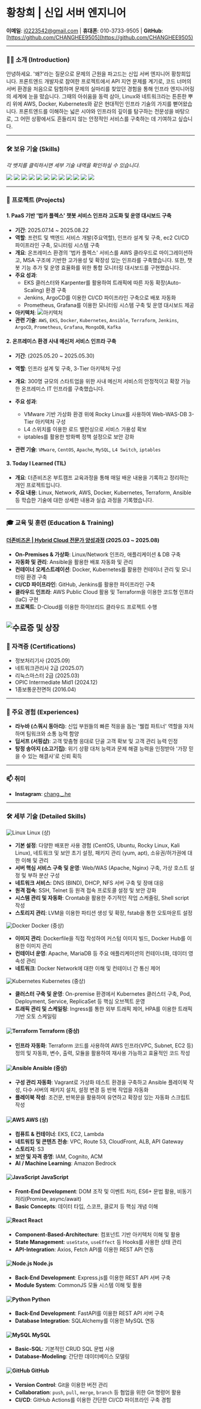 # 황창희 | 신입 서버 엔지니어

**이메일**: i0223542@gmail.com | **휴대폰**: 010-3733-9505 | **GitHub**: [https://github.com/CHANGHEE9505](https://github.com/CHANGHEE9505)

---

### 🙋‍♂️ **소개 (Introduction)**
안녕하세요. '왜?'라는 질문으로 문제의 근원을 파고드는 신입 서버 엔지니어 황창희입니다. 프론트엔드 개발자로 참여한 프로젝트에서 API 지연 문제를 계기로, 코드 너머의 서버 환경을 처음으로 탐험하며 문제의 실마리를 찾았던 경험을 통해 인프라 엔지니어링의 세계에 눈을 떴습니다. 그때의 아쉬움을 동력 삼아, Linux와 네트워크라는 튼튼한 뿌리 위에 AWS, Docker, Kubernetes와 같은 현대적인 인프라 기술의 가지를 뻗어왔습니다. 프론트엔드를 이해하는 넓은 시야와 인프라의 깊이를 탐구하는 전문성을 바탕으로, 그 어떤 상황에서도 흔들리지 않는 안정적인 서비스를 구축하는 데 기여하고 싶습니다.

---

### 🛠️ **보유 기술 (Skills)**
*각 뱃지를 클릭하시면 세부 기술 내역을 확인하실 수 있습니다.*

[![](https://img.shields.io/badge/Linux-FCC624?style=for-the-badge&logo=linux&logoColor=black)](#linux-skills)
[![](https://img.shields.io/badge/Docker-2496ED?style=for-the-badge&logo=docker&logoColor=white)](#docker-skills)
[![](https://img.shields.io/badge/Kubernetes-326CE5?style=for-the-badge&logo=kubernetes&logoColor=white)](#kubernetes-skills)
[![](https://img.shields.io/badge/Terraform-7B42BC?style=for-the-badge&logo=terraform&logoColor=white)](#terraform-skills)
[![](https://img.shields.io/badge/Ansible-EE0000?style=for-the-badge&logo=ansible&logoColor=white)](#ansible-skills)
[![](https://img.shields.io/badge/AWS-232F3E?style=for-the-badge&logo=amazon-aws&logoColor=white)](#aws-skills)
[![](https://img.shields.io/badge/JavaScript-F7DF1E?style=for-the-badge&logo=javascript&logoColor=black)](#javascript-skills)
[![](https://img.shields.io/badge/React-61DAFB?style=for-the-badge&logo=react&logoColor=black)](#react-skills)
[![](https://img.shields.io/badge/Node.js-339933?style=for-the-badge&logo=node.js&logoColor=white)](#nodejs-skills)
[![](https://img.shields.io/badge/Python-3776AB?style=for-the-badge&logo=python&logoColor=white)](#python-skills)
[![](https://img.shields.io/badge/MySQL-4479A1?style=for-the-badge&logo=mysql&logoColor=white)](#mysql-skills)
[![](https://img.shields.io/badge/GitHub-181717?style=for-the-badge&logo=github&logoColor=white)](#github-skills)

---

### 🚀 **프로젝트 (Projects)**

#### 1. PaaS 기반 '법카 플렉스' 챗봇 서비스 인프라 고도화 및 운영 대시보드 구축
- **기간**: 2025.07.14 ~ 2025.08.22
- **역할**: 프런트 및 백엔드 서비스 개발(주요역할), 인프라 설계 및 구축, ec2 CI/CD 파이프라인 구축, 모니터링 시스템 구축
- **개요**: 온프레미스 환경의 '법카 플렉스' 서비스를 AWS 클라우드로 마이그레이션하고, MSA 구조에 기반한 고가용성 및 확장성 있는 인프라를 구축했습니다. 또한, 챗봇 기능 추가 및 운영 효율화를 위한 통합 모니터링 대시보드를 구현했습니다.
- **주요 성과**:
    - EKS 클러스터와 Karpenter를 활용하여 트래픽에 따른 자동 확장(Auto-Scaling) 환경 구축
    - Jenkins, ArgoCD를 이용한 CI/CD 파이프라인 구축으로 배포 자동화
    - Prometheus, Grafana를 이용한 모니터링 시스템 구축 및 운영 대시보드 제공
- **아키텍처**:
  ![아키텍처](assets/architecture.png)
- **관련 기술**: `AWS`, `EKS`, `Docker`, `Kubernetes`, `Ansible`, `Terraform`, `Jenkins`, `ArgoCD`, `Prometheus`, `Grafana`, `MongoDB`, `Kafka`

#### 2. 온프레미스 환경 사내 메신저 서비스 인프라 구축
- **기간**: (2025.05.20 ~ 2025.05.30)
- **역할**: 인프라 설계 및 구축, 3-Tier 아키텍처 구성
- **개요**: 300명 규모의 스타트업을 위한 사내 메신저 서비스의 안정적이고 확장 가능한 온프레미스 IT 인프라를 구축했습니다.
- **주요 성과**:
    - VMware 기반 가상화 환경 위에 Rocky Linux를 사용하여 Web-WAS-DB 3-Tier 아키텍처 구성
    - L4 스위치를 이용한 로드 밸런싱으로 서비스 가용성 확보
    - iptables를 활용한 방화벽 정책 설정으로 보안 강화
    
- **관련 기술**: `VMware`, `CentOS`, `Apache`, `MySQL`, `L4 Switch`, `iptables`

#### 3. Today I Learned (TIL)
- **개요**: 더존비즈온 부트캠프 교육과정을 통해 매일 배운 내용을 기록하고 정리하는 개인 프로젝트입니다.
- **주요 내용**: Linux, Network, AWS, Docker, Kubernetes, Terraform, Ansible 등 학습한 기술에 대한 상세한 내용과 실습 과정을 기록했습니다.

---

### 🎓 **교육 및 훈련 (Education & Training)**

#### [더존비즈온 | Hybrid Cloud 전문가 양성과정](https://dx.himedia.co.kr/) (2025.03 ~ 2025.08)
- **On-Premises & 가상화**: Linux/Network 인프라, 애플리케이션 & DB 구축
- **자동화 및 관리**: Ansible을 활용한 배포 자동화 및 관리
- **컨테이너 오케스트레이션**: Docker, Kubernetes를 활용한 컨테이너 관리 및 모니터링 환경 구축
- **CI/CD 파이프라인**: GitHub, Jenkins를 활용한 파이프라인 구축
- **클라우드 인프라**: AWS Public Cloud 활용 및 Terraform을 이용한 코드형 인프라(IaC) 구현
- **프로젝트**: D-Cloud를 이용한 하이브리드 클라우드 프로젝트 수행

![수료증 및 상장](assets/인증.jpg)
---

### 📜 **자격증 (Certifications)**
- 정보처리기사 (2025.09)
- 네트워크관리사 2급 (2025.07)
- 리눅스마스터 2급 (2025.03)
- OPIC Intermediate Mid1 (2024.12)
- 1종보통운전면허 (2016.04)

---

### 🤝 **주요 경험 (Experiences)**

- **라누바 (스쿼시 동아리)**: 신입 부원들의 빠른 적응을 돕는 '웰컴 파트너' 역할을 자처하며 팀워크와 소통 능력 함양
- **딥서프 (서핑샵)**: 고객 맞춤형 응대로 단골 고객 확보 및 고객 관리 능력 인정
- **탕정 송아지 (소고기집)**: 위기 상황 대처 능력과 문제 해결 능력을 인정받아 '가장 믿을 수 있는 해결사'로 신뢰 획득

---

### 📫 **취미**
- **Instagram**: [chang._.he](https://www.instagram.com/chang._.he) 

---

### 🛠️ **세부 기술 (Detailed Skills)**

<a name="linux-skills"></a>
![Linux](https://img.shields.io/badge/Linux-FCC624?style=for-the-badge&logo=linux&logoColor=black) Linux (상)
- **기본 설정**: 다양한 배포판 사용 경험 (CentOS, Ubuntu, Rocky Linux, Kali Linux), 네트워크 및 보안 초기 설정, 패키지 관리 (yum, apt), 소유권/허가권에 대한 이해 및 관리
- **서버 핵심 서비스 구축 및 운영**: Web/WAS (Apache, Nginx) 구축, 가상 호스트 설정 및 부하 분산 구성
- **네트워크 서비스**: DNS (BIND), DHCP, NFS 서버 구축 및 장애 대응
- **원격 접속**: SSH, Telnet 등 원격 접속 프로토콜 설정 및 보안 강화
- **시스템 관리 및 자동화**: Crontab을 활용한 주기적인 작업 스케줄링, Shell script 작성
- **스토리지 관리**: LVM을 이용한 파티션 생성 및 확장, fstab을 통한 오토마운트 설정

<a name="docker-skills"></a>
![Docker](https://img.shields.io/badge/Docker-2496ED?style=for-the-badge&logo=docker&logoColor=white) Docker (중상)
- **이미지 관리**: Dockerfile을 직접 작성하여 커스텀 이미지 빌드, Docker Hub를 이용한 이미지 관리
- **컨테이너 운영**: Apache, MariaDB 등 주요 애플리케이션의 컨테이너화, 데이터 영속성 관리
- **네트워크**: Docker Network에 대한 이해 및 컨테이너 간 통신 제어

<a name="kubernetes-skills"></a>
![Kubernetes](https://img.shields.io/badge/Kubernetes-326CE5?style=for-the-badge&logo=kubernetes&logoColor=white) Kubernetes (중상)
- **클러스터 구축 및 운영**: On-premise 환경에서 Kubernetes 클러스터 구축, Pod, Deployment, Service, ReplicaSet 등 핵심 오브젝트 운영
- **트래픽 관리 및 스케일링**: Ingress를 통한 외부 트래픽 제어, HPA를 이용한 트래픽 기반 오토 스케일링

<a name="terraform-skills"></a>
#### ![Terraform](https://img.shields.io/badge/Terraform-7B42BC?style=for-the-badge&logo=terraform&logoColor=white) Terraform (중상)
- **인프라 자동화**: Terraform 코드를 사용하여 AWS 인프라(VPC, Subnet, EC2 등) 정의 및 자동화, 변수, 출력, 모듈을 활용하여 재사용 가능하고 효율적인 코드 작성

<a name="ansible-skills"></a>
#### ![Ansible](https://img.shields.io/badge/Ansible-EE0000?style=for-the-badge&logo=ansible&logoColor=white) Ansible (중상)
- **구성 관리 자동화**: Vagrant로 가상화 테스트 환경을 구축하고 Ansible 플레이북 작성, 다수 서버의 패키지 설치, 설정 변경 등 반복 작업을 자동화
- **플레이북 작성**: 조건문, 반복문을 활용하여 유연하고 확장성 있는 자동화 스크립트 작성

<a name="aws-skills"></a>
#### ![AWS](https://img.shields.io/badge/AWS-232F3E?style=for-the-badge&logo=amazon-aws&logoColor=white) AWS (상)
- **컴퓨트 & 컨테이너**: EKS, EC2, Lambda
- **네트워킹 및 콘텐츠 전송**: VPC, Route 53, CloudFront, ALB, API Gateway
- **스토리지**: S3
- **보안 및 자격 증명**: IAM, Cognito, ACM
- **AI / Machine Learning**: Amazon Bedrock

<a name="javascript-skills"></a>
#### ![JavaScript](https://img.shields.io/badge/JavaScript-F7DF1E?style=for-the-badge&logo=javascript&logoColor=black) JavaScript
- **Front-End Development**: DOM 조작 및 이벤트 처리, ES6+ 문법 활용, 비동기 처리(Promise, async/await)
- **Basic Concepts**: 데이터 타입, 스코프, 클로저 등 핵심 개념 이해

<a name="react-skills"></a>
#### ![React](https://img.shields.io/badge/React-61DAFB?style=for-the-badge&logo=react&logoColor=black) React
- **Component-Based-Architecture**: 컴포넌트 기반 아키텍처 이해 및 활용
- **State Management**: `useState`, `useEffect` 등 Hooks를 사용한 상태 관리
- **API-Integration**: Axios, Fetch API를 이용한 REST API 연동

<a name="nodejs-skills"></a>
#### ![Node.js](https://img.shields.io/badge/Node.js-339933?style=for-the-badge&logo=node.js&logoColor=white) Node.js
- **Back-End Development**: Express.js를 이용한 REST API 서버 구축
- **Module System**: CommonJS 모듈 시스템 이해 및 활용

<a name="python-skills"></a>
#### ![Python](https://img.shields.io/badge/Python-3776AB?style=for-the-badge&logo=python&logoColor=white) Python
- **Back-End Development**: FastAPI를 이용한 REST API 서버 구축
- **Database Integration**: SQLAlchemy를 이용한 MySQL 연동

<a name="mysql-skills"></a>
#### ![MySQL](https://img.shields.io/badge/MySQL-4479A1?style=for-the-badge&logo=mysql&logoColor=white) MySQL
- **Basic-SQL**: 기본적인 CRUD SQL 문법 사용
- **Database-Modeling**: 간단한 데이터베이스 모델링

<a name="github-skills"></a>
#### ![GitHub](https://img.shields.io/badge/GitHub-181717?style=for-the-badge&logo=github&logoColor=white) GitHub
- **Version Control**: Git을 이용한 버전 관리
- **Collaboration**: `push`, `pull`, `merge`, `branch` 등 협업을 위한 Git 명령어 활용
- **CI/CD**: GitHub Actions를 이용한 간단한 CI/CD 파이프라인 구축 경험